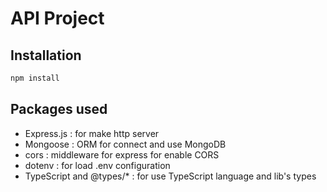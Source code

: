 # API Project

## Installation

```cmd
npm install
```

## Packages used
- Express.js : for make http server
- Mongoose : ORM for connect and use MongoDB
- cors : middleware for express for enable CORS
- dotenv : for load .env configuration
- TypeScript and @types/* : for use TypeScript language and lib's types